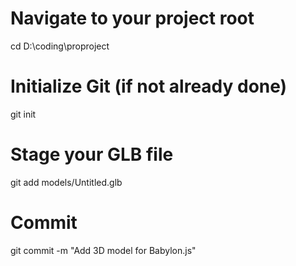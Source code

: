 # Navigate to your project root
cd D:\coding\proproject

# Initialize Git (if not already done)
git init

# Stage your GLB file
git add models/Untitled.glb

# Commit
git commit -m "Add 3D model for Babylon.js"

